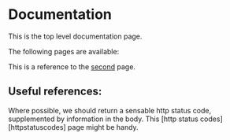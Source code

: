# Documentation

This is the top level documentation page.

The following pages are available:

This is a reference to the [second] page.

## Useful references:

Where possible, we should return a sensable http status code, supplemented by information in the body.
This [http status codes][httpstatuscodes]  page might be handy.



[httpstatus]: https://restfulapi.net/http-status-codes/
[second]: second

